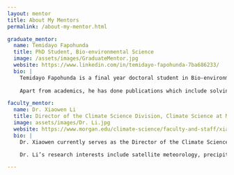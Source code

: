 ```yaml
---
layout: mentor
title: About My Mentors
permalink: /about-my-mentor.html

graduate_mentor:
  name: Temidayo Fapohunda
  title: PhD Student, Bio-environmental Science
  image: /assets/images/GraduateMentor.jpg
  website: https://www.linkedin.com/in/temidayo-fapohunda-7ba686233/
  bio: |
    Temidayo Fapohunda is a final year doctoral student in Bio-environmental Science at Morgan State University. He has expertise in environmental studies, air pollution and health-data management. He has also used various data measurement tools such as drones and is familiar with the NASA GIOVANNI used for long term trends of air pollution. He has also worked on similar projects during past CEAMLS summer programs.
    
    Apart from academics, he has done publications which include solving environmental deterioration issues, the application of Cartography/GIS to analyzing and mapping environmental /climate issues and human health.

faculty_mentor:
  name: Dr. Xiaowen Li
  title: Director of the Climate Science Division, Climate Science at Morgan State University
  image: assets/images/Dr. Li.jpg
  website: https://www.morgan.edu/climate-science/faculty-and-staff/xiaowen-li
  bio: |
    Dr. Xiaowen currently serves as the Director of the Climate Science Division in the School of Computer, Mathematics & Natural Sciences. She earned her bachelor’s degree in Atmospheric Sciences from Peking University, followed by a PhD in Geophysical Sciences from the University of Chicago. Dr. Li subsequently joined NASA Goddard Space Flight Center in Greenbelt, MD as a postdoc, and eventually ascending to a Senior Research Scientist affiliated with Morgan State University. She joined Climate Science Division at Morgan in Fall 2022. 

    Dr. Li’s research interests include satellite meteorology, precipitation physics and dynamics, aerosol-cloud-precipitation interactions, regional atmosphere modeling, and climate sciences. Her recent interests include machine learning applications in atmospheric sciences, including data segmentation, microphysics parameterization and satellite data retrievals.

---
```

